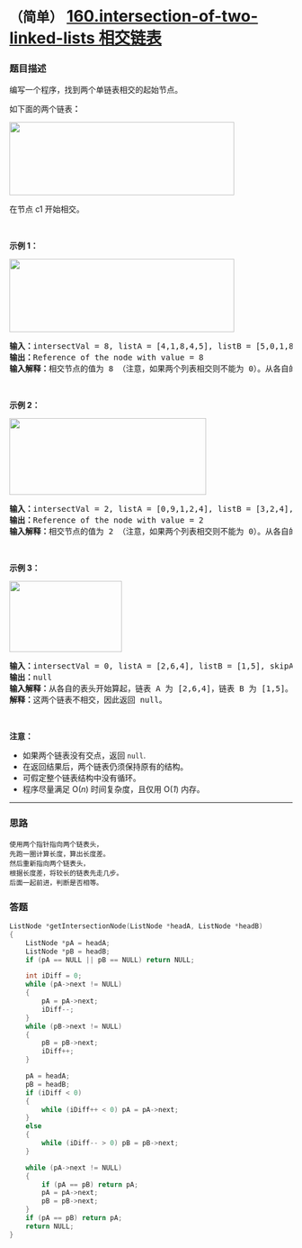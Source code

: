# `（简单）` [160.intersection-of-two-linked-lists 相交链表](https://leetcode-cn.com/problems/intersection-of-two-linked-lists/)

### 题目描述
<p>编写一个程序，找到两个单链表相交的起始节点。</p>

<p>如下面的两个链表<strong>：</strong></p>

<p><a href="https://assets.leetcode-cn.com/aliyun-lc-upload/uploads/2018/12/14/160_statement.png"><img style="height: 130px; width: 400px;" src="https://assets.leetcode-cn.com/aliyun-lc-upload/uploads/2018/12/14/160_statement.png" alt=""></a></p>

<p>在节点 c1 开始相交。</p>

<p>&nbsp;</p>

<p><strong>示例 1：</strong></p>

<p><a href="https://assets.leetcode.com/uploads/2018/12/13/160_example_1.png"><img style="height: 130px; width: 400px;" src="https://assets.leetcode-cn.com/aliyun-lc-upload/uploads/2018/12/14/160_example_1.png" alt=""></a></p>

<pre><strong>输入：</strong>intersectVal = 8, listA = [4,1,8,4,5], listB = [5,0,1,8,4,5], skipA = 2, skipB = 3
<strong>输出：</strong>Reference of the node with value = 8
<strong>输入解释：</strong>相交节点的值为 8 （注意，如果两个列表相交则不能为 0）。从各自的表头开始算起，链表 A 为 [4,1,8,4,5]，链表 B 为 [5,0,1,8,4,5]。在 A 中，相交节点前有 2 个节点；在 B 中，相交节点前有 3 个节点。
</pre>

<p>&nbsp;</p>

<p><strong>示例&nbsp;2：</strong></p>

<p><a href="https://assets.leetcode.com/uploads/2018/12/13/160_example_2.png"><img style="height: 136px; width: 350px;" src="https://assets.leetcode-cn.com/aliyun-lc-upload/uploads/2018/12/14/160_example_2.png" alt=""></a></p>

<pre><strong>输入：</strong>intersectVal&nbsp;= 2, listA = [0,9,1,2,4], listB = [3,2,4], skipA = 3, skipB = 1
<strong>输出：</strong>Reference of the node with value = 2
<strong>输入解释：</strong>相交节点的值为 2 （注意，如果两个列表相交则不能为 0）。从各自的表头开始算起，链表 A 为 [0,9,1,2,4]，链表 B 为 [3,2,4]。在 A 中，相交节点前有 3 个节点；在 B 中，相交节点前有 1 个节点。
</pre>

<p>&nbsp;</p>

<p><strong>示例&nbsp;3：</strong></p>

<p><a href="https://assets.leetcode.com/uploads/2018/12/13/160_example_3.png"><img style="height: 126px; width: 200px;" src="https://assets.leetcode-cn.com/aliyun-lc-upload/uploads/2018/12/14/160_example_3.png" alt=""></a></p>

<pre><strong>输入：</strong>intersectVal = 0, listA = [2,6,4], listB = [1,5], skipA = 3, skipB = 2
<strong>输出：</strong>null
<strong>输入解释：</strong>从各自的表头开始算起，链表 A 为 [2,6,4]，链表 B 为 [1,5]。由于这两个链表不相交，所以 intersectVal 必须为 0，而 skipA 和 skipB 可以是任意值。
<strong>解释：</strong>这两个链表不相交，因此返回 null。
</pre>

<p>&nbsp;</p>

<p><strong>注意：</strong></p>

<ul>
	<li>如果两个链表没有交点，返回 <code>null</code>.</li>
	<li>在返回结果后，两个链表仍须保持原有的结构。</li>
	<li>可假定整个链表结构中没有循环。</li>
	<li>程序尽量满足 O(<em>n</em>) 时间复杂度，且仅用 O(<em>1</em>) 内存。</li>
</ul>


---
### 思路
```
使用两个指针指向两个链表头，  
先跑一圈计算长度，算出长度差。  
然后重新指向两个链表头，  
根据长度差，将较长的链表先走几步。  
后面一起前进，判断是否相等。  
```

### 答题
``` C++
ListNode *getIntersectionNode(ListNode *headA, ListNode *headB)
{
	ListNode *pA = headA;
	ListNode *pB = headB;
	if (pA == NULL || pB == NULL) return NULL;

	int iDiff = 0;
	while (pA->next != NULL)
	{
		pA = pA->next;
		iDiff--;
	}
	while (pB->next != NULL)
	{
		pB = pB->next;
		iDiff++;
	}

	pA = headA;
	pB = headB;
	if (iDiff < 0)
	{
		while (iDiff++ < 0) pA = pA->next;
	}
	else
	{
		while (iDiff-- > 0) pB = pB->next;
	}

	while (pA->next != NULL)
	{
		if (pA == pB) return pA;
		pA = pA->next;
		pB = pB->next;
	}
	if (pA == pB) return pA;
	return NULL;
}
```
